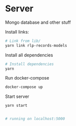 # Server
Mongo database and other stuff

Install links:
```bash
# Link from lib/
yarn link rlp-records-models
```

Install all dependencies
```bash
# Install dependencies
yarn
```

Run docker-compose
```bash
docker-compose up
```

Start server
```bash
yarn start


# running on localhost:5000
```

